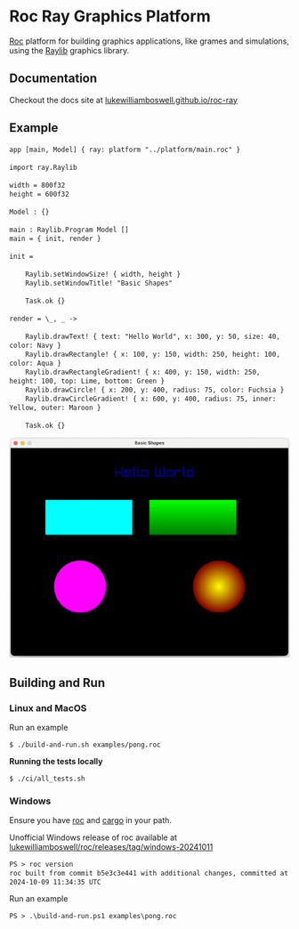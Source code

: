 # Roc Ray Graphics Platform

[Roc](https://www.roc-lang.org) platform for building graphics applications, like grames and simulations, using the [Raylib](https://www.raylib.com) graphics library.

## Documentation

Checkout the docs site at [lukewilliamboswell.github.io/roc-ray](https://lukewilliamboswell.github.io/roc-ray/)

## Example

```roc
app [main, Model] { ray: platform "../platform/main.roc" }

import ray.Raylib

width = 800f32
height = 600f32

Model : {}

main : Raylib.Program Model []
main = { init, render }

init =

    Raylib.setWindowSize! { width, height }
    Raylib.setWindowTitle! "Basic Shapes"

    Task.ok {}

render = \_, _ ->

    Raylib.drawText! { text: "Hello World", x: 300, y: 50, size: 40, color: Navy }
    Raylib.drawRectangle! { x: 100, y: 150, width: 250, height: 100, color: Aqua }
    Raylib.drawRectangleGradient! { x: 400, y: 150, width: 250, height: 100, top: Lime, bottom: Green }
    Raylib.drawCircle! { x: 200, y: 400, radius: 75, color: Fuchsia }
    Raylib.drawCircleGradient! { x: 600, y: 400, radius: 75, inner: Yellow, outer: Maroon }

    Task.ok {}
```

![basic shapes example](examples/demo-basic-shapes.png)

## Building and Run

### Linux and MacOS

Run an example

```
$ ./build-and-run.sh examples/pong.roc
```

**Running the tests locally**

```
$ ./ci/all_tests.sh
```

### Windows

Ensure you have [roc](https://www.roc-lang.org) and [cargo](https://www.rust-lang.org/tools/install) in your path.

Unofficial Windows release of roc available at [lukewilliamboswell/roc/releases/tag/windows-20241011](https://github.com/lukewilliamboswell/roc/releases/tag/windows-20241011)

```
PS > roc version
roc built from commit b5e3c3e441 with additional changes, committed at 2024-10-09 11:34:35 UTC
```

Run an example

```
PS > .\build-and-run.ps1 examples\pong.roc
```
